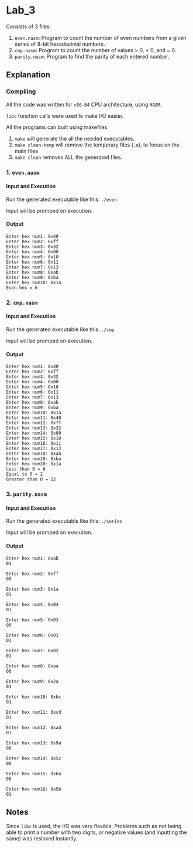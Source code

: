 # Lab_3
Consists of 3 files:
1. `even.nasm`: Program to count the number of
even numbers from a given series of 8-bit hexadecimal numbers.
2. `cmp.nasm`: Program to count the number of values > 0, < 0, and = 0.
3. `parity.nasm`: Program to find the parity of each entered number.

## Explanation

### Compiling
All the code was written for `x86-64` CPU architecture, using `NASM`.

`libc` function calls were used to make I/O easier.

All the programs can built using makefiles.

1. `make` will generate the all the needed executables.
2. `make clean-temp` will remove the temporary files (`.o`), to focus on the main files
3. `make clean` removes ALL the generated files.

### 1. `even.nasm`
#### Input and Execution
Run the generated executable like this: `./even`

Input will be promped on execution.


#### Output
```
Enter hex num1: 0x40
Enter hex num2: 0xff
Enter hex num3: 0x32
Enter hex num4: 0x00
Enter hex num5: 0x10
Enter hex num6: 0x11
Enter hex num7: 0x13
Enter hex num8: 0xab
Enter hex num9: 0xba
Enter hex num10: 0x1a
Even hex = 6
```


### 2. `cmp.nasm`
#### Input and Execution
Run the generated executable like this: `./cmp`

Input will be promped on execution.

#### Output
```
Enter hex num1: 0x40
Enter hex num2: 0xff
Enter hex num3: 0x32
Enter hex num4: 0x00
Enter hex num5: 0x10
Enter hex num6: 0x11
Enter hex num7: 0x13
Enter hex num8: 0xab
Enter hex num9: 0xba
Enter hex num10: 0x1a
Enter hex num11: 0x40
Enter hex num12: 0xff
Enter hex num13: 0x32
Enter hex num14: 0x00
Enter hex num15: 0x10
Enter hex num16: 0x11
Enter hex num17: 0x13
Enter hex num18: 0xab
Enter hex num19: 0xba
Enter hex num20: 0x1a
Less than 0 = 6
Equal to 0 = 2
Greater than 0 = 12
```


### 3. `parity.nasm`
#### Input and Execution
Run the generated executable like this: `./series`

Input will be promped on execution.

#### Output
```
Enter hex num1: 0xab
01

Enter hex num2: 0xff
00

Enter hex num3: 0x1a
01

Enter hex num4: 0x04
01

Enter hex num5: 0x03
00

Enter hex num6: 0x01
01

Enter hex num7: 0x02
01

Enter hex num8: 0xaa
00

Enter hex num9: 0x2a
01

Enter hex num10: 0xbc
01

Enter hex num11: 0xcd
01

Enter hex num12: 0xad
01

Enter hex num13: 0x9a
00

Enter hex num14: 0x5c
00

Enter hex num15: 0x6a
00

Enter hex num16: 0x5b
01
```

## Notes
Since `libc` is used, the I/O was very flexible. Problems such as not being able to print a number with two digits, or negative values (and inputting the same) was resloved instantly.